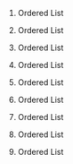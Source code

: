 1. Ordered List
2. Ordered List
3. Ordered List

3. Ordered List
2. Ordered List
1. Ordered List

1. Ordered List
2. Ordered List
1. Ordered List
